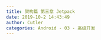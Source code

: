 ```yaml
---
title: 架构篇 第三章 Jetpack
date: 2019-10-2 14:43:49
author: Cutler
categories: Android - 03 - 高级开发
---
```


<br><br>